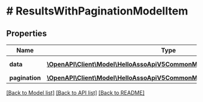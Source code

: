 # # ResultsWithPaginationModelItem

## Properties

Name | Type | Description | Notes
------------ | ------------- | ------------- | -------------
**data** | [**\OpenAPI\Client\Model\HelloAssoApiV5CommonModelsStatisticsItem[]**](HelloAssoApiV5CommonModelsStatisticsItem.md) | Data property | [optional]
**pagination** | [**\OpenAPI\Client\Model\HelloAssoApiV5CommonModelsCommonPaginationModel**](HelloAssoApiV5CommonModelsCommonPaginationModel.md) |  | [optional]

[[Back to Model list]](../../README.md#models) [[Back to API list]](../../README.md#endpoints) [[Back to README]](../../README.md)
